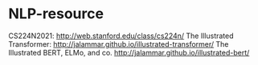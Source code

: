 # NLP-resource
CS224N2021: <http://web.stanford.edu/class/cs224n/>
The Illustrated Transformer: <http://jalammar.github.io/illustrated-transformer/>
The Illustrated BERT, ELMo, and co. <http://jalammar.github.io/illustrated-bert/>
